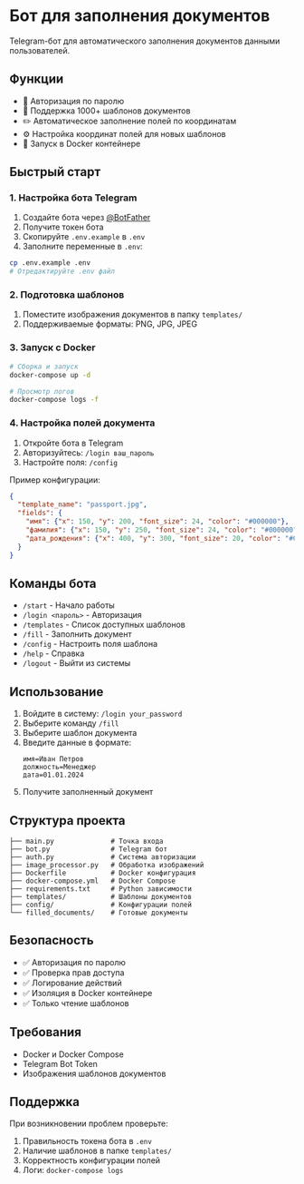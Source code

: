 # Бот для заполнения документов

Telegram-бот для автоматического заполнения документов данными пользователей.

## Функции

- 🔐 Авторизация по паролю
- 📄 Поддержка 1000+ шаблонов документов
- ✏️ Автоматическое заполнение полей по координатам
- ⚙️ Настройка координат полей для новых шаблонов
- 🐳 Запуск в Docker контейнере

## Быстрый старт

### 1. Настройка бота Telegram

1. Создайте бота через [@BotFather](https://t.me/BotFather)
2. Получите токен бота
3. Скопируйте `.env.example` в `.env`
4. Заполните переменные в `.env`:

```bash
cp .env.example .env
# Отредактируйте .env файл
```

### 2. Подготовка шаблонов

1. Поместите изображения документов в папку `templates/`
2. Поддерживаемые форматы: PNG, JPG, JPEG

### 3. Запуск с Docker

```bash
# Сборка и запуск
docker-compose up -d

# Просмотр логов
docker-compose logs -f
```

### 4. Настройка полей документа

1. Откройте бота в Telegram
2. Авторизуйтесь: `/login ваш_пароль`
3. Настройте поля: `/config`

Пример конфигурации:
```json
{
  "template_name": "passport.jpg",
  "fields": {
    "имя": {"x": 150, "y": 200, "font_size": 24, "color": "#000000"},
    "фамилия": {"x": 150, "y": 250, "font_size": 24, "color": "#000000"},
    "дата_рождения": {"x": 400, "y": 300, "font_size": 20, "color": "#000000"}
  }
}
```

## Команды бота

- `/start` - Начало работы
- `/login <пароль>` - Авторизация
- `/templates` - Список доступных шаблонов
- `/fill` - Заполнить документ
- `/config` - Настроить поля шаблона
- `/help` - Справка
- `/logout` - Выйти из системы

## Использование

1. Войдите в систему: `/login your_password`
2. Выберите команду `/fill`
3. Выберите шаблон документа
4. Введите данные в формате:
   ```
   имя=Иван Петров
   должность=Менеджер
   дата=01.01.2024
   ```
5. Получите заполненный документ

## Структура проекта

```
├── main.py              # Точка входа
├── bot.py               # Telegram бот
├── auth.py              # Система авторизации
├── image_processor.py   # Обработка изображений
├── Dockerfile           # Docker конфигурация
├── docker-compose.yml   # Docker Compose
├── requirements.txt     # Python зависимости
├── templates/           # Шаблоны документов
├── config/              # Конфигурации полей
└── filled_documents/    # Готовые документы
```

## Безопасность

- ✅ Авторизация по паролю
- ✅ Проверка прав доступа
- ✅ Логирование действий
- ✅ Изоляция в Docker контейнере
- ✅ Только чтение шаблонов

## Требования

- Docker и Docker Compose
- Telegram Bot Token
- Изображения шаблонов документов

## Поддержка

При возникновении проблем проверьте:
1. Правильность токена бота в `.env`
2. Наличие шаблонов в папке `templates/`
3. Корректность конфигурации полей
4. Логи: `docker-compose logs`